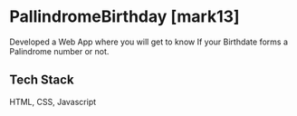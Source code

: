 # PallindromeBirthday [mark13]

Developed  a Web App where you will get to know If your Birthdate forms a Palindrome number or not.

## Tech Stack
HTML,
CSS,
Javascript

